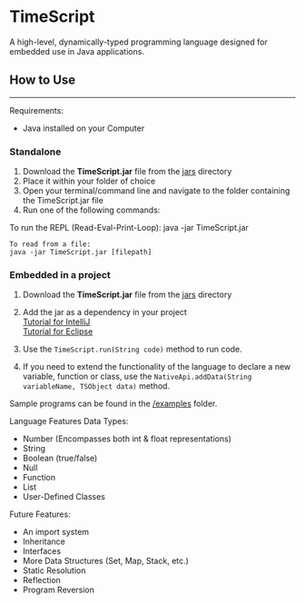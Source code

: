 # TimeScript
A high-level, dynamically-typed programming language designed for embedded use 
in Java applications.

## How to Use
___
Requirements:
- Java installed on your Computer

### Standalone

1) Download the <b>TimeScript.jar</b> file from the [jars](https://github.com/jeje1197/TimeScript/tree/master/jars)
directory
2) Place it within your folder of choice
3) Open your terminal/command line and navigate to the folder containing the TimeScript.jar file
4) Run one of the following commands:
   
To run the REPL (Read-Eval-Print-Loop):
   java -jar TimeScript.jar


    To read from a file:
    java -jar TimeScript.jar [filepath]



### Embedded in a project
1) Download the **TimeScript.jar** file from the [jars](https://github.com/jeje1197/TimeScript/tree/master/jars)
   directory

2) Add the jar as a dependency in your project\
    [Tutorial for IntelliJ](https://www.geeksforgeeks.org/how-to-add-external-jar-file-to-an-intellij-idea-project/)\
    [Tutorial for Eclipse](https://www.wikihow.com/Add-JARs-to-Project-Build-Paths-in-Eclipse-(Java))

3) Use the ```TimeScript.run(String code)``` method to run code.
4) If you need to extend the functionality of the language to declare
a new variable, function or class, use the 
```NativeApi.addData(String variableName, TSObject data)```
method.






Sample programs can be found in the [/examples](https://github.com/jeje1197/TimeScript/tree/master/examples) folder.

Language Features
Data Types:
  - Number (Encompasses both int & float representations)
  - String
  - Boolean (true/false)
  - Null
  - Function
  - List
  - User-Defined Classes
 
 Future Features:
  - An import system
  - Inheritance
  - Interfaces
  - More Data Structures (Set, Map, Stack, etc.)
  - Static Resolution
  - Reflection
  - Program Reversion
